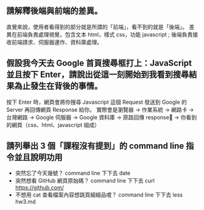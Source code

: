 ## 請解釋後端與前端的差異。

直覺來說，使用者看得到的部分就是所謂的「前端」，看不到的就是「後端」。
差異在前端負責處理視覺，包含文本 html，樣式 css，功能 javascript ; 後端負責接收前端請求、伺服器運作、資料庫處理。


## 假設我今天去 Google 首頁搜尋框打上：JavaScript 並且按下 Enter，請說出從這一刻開始到我看到搜尋結果為止發生在背後的事情。

按下 Enter 時，網頁會將你搜尋 Javascript 這個 Request 發送到 Google 的 Server 再回傳網頁 Response 給你。
實際會是瀏覽器 -> 作業系統 -> 網路卡 -> 台灣網路 -> Google 伺服器 -> Google 資料庫 -> 原路回傳 response -> 你看到的網頁（css、html、javascript 組成）


## 請列舉出 3 個「課程沒有提到」的 command line 指令並且說明功用

- 突然忘了今天幾號？
    command line 下下去 date
- 突然想看 GitHub 網頁原始碼？
  command line 下下去 curl https://github.com/
- 不想用 cat 查看檔案內容想跳頁細細品嚐？
  command line 下下去 less hw3.md
